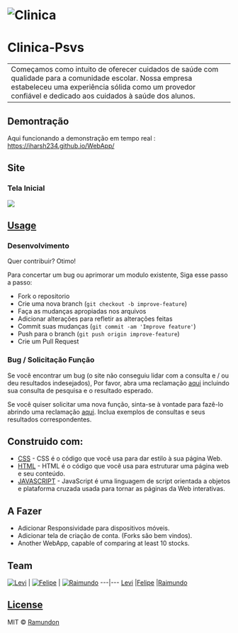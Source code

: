 # 
# ![Clinica](https://ramundongogo.github.io/clinica/logo_clinica.png)
# Clinica-Psvs
<table>
<tr>
<td>
  Começamos como intuito de oferecer cuidados de saúde com qualidade para a comunidade escolar. Nossa empresa estabeleceu uma experiência sólida como um provedor confiável e dedicado aos cuidados à saúde dos alunos.

</td>
</tr>
</table>


## Demontração
Aqui funcionando a demonstração em tempo real :  https://iharsh234.github.io/WebApp/


## Site

### Tela Inicial

![](https://ramundongogo.github.io/clinica/telainicio.png)


## [Usage](https://iharsh234.github.io/WebApp/) 

### Desenvolvimento
Quer contribuir? Otimo!

Para concertar um bug ou aprimorar um modulo existente, Siga esse passo a passo:

- Fork o repositorio
- Crie uma nova branch (`git checkout -b improve-feature`)
- Faça as mudanças apropiadas nos arquivos
- Adicionar alterações para refletir as alterações feitas
- Commit suas mudanças (`git commit -am 'Improve feature'`)
- Push para o branch (`git push origin improve-feature`)
- Crie um Pull Request 

### Bug / Solicitação Função

Se você encontrar um bug (o site não conseguiu lidar com a consulta e / ou deu resultados indesejados), Por favor, abra uma reclamação [aqui](https://github.com/ramundongogo/Clinica-Psvs/Reclamação/new) incluindo sua consulta de pesquisa e o resultado esperado.

Se você quiser solicitar uma nova função, sinta-se à vontade para fazê-lo abrindo uma reclamação [aqui](https://github.com/ramundongogo/Clinica-Psvs/Reclamação/new). Inclua exemplos de consultas e seus resultados correspondentes.


## Construido com: 

- [CSS](https://developer.mozilla.org/pt-BR/docs/Learn/Getting_started_with_the_web/CSS_basics) - CSS é o código que você usa para dar estilo à sua página Web.
- [HTML](https://developer.mozilla.org/pt-BR/docs/Learn/Getting_started_with_the_web/HTML_basics) - HTML é o código que você usa para estruturar uma página web e seu conteúdo.
- [JAVASCRIPT](https://developer.mozilla.org/pt-BR/docs/Web/JavaScript/Guide/Introduction) - JavaScript é uma linguagem de script orientada a objetos e plataforma cruzada usada para tornar as páginas da Web interativas.


## A Fazer
- Adicionar Responsividade para dispositivos móveis.
- Adicionar tela de criação de conta. (Forks são bem vindos).
- Another WebApp, capable of comparing at least 10 stocks.

## Team

[![Levi](https://ramundongogo.github.io/clinica/icon.ico)](https://github.com/EMANUELLEVI10)  | [![Felipe](https://ramundongogo.github.io/clinica/icon.ico)](https://github.com/felipefg4)  | [![Raimundo](https://ramundongogo.github.io/clinica/icon.ico)](https://github.com/ramundongogo)
---|---
[Levi](https://github.com/EMANUELLEVI10) |[Felipe](https://github.com/felipefg4) |[Raimundo](https://github.com/ramundongogo)

## [License](https://github.com/iharsh234/WebApp/blob/master/LICENSE.md)

MIT © [Ramundon](https://github.com/ramundongogo)

